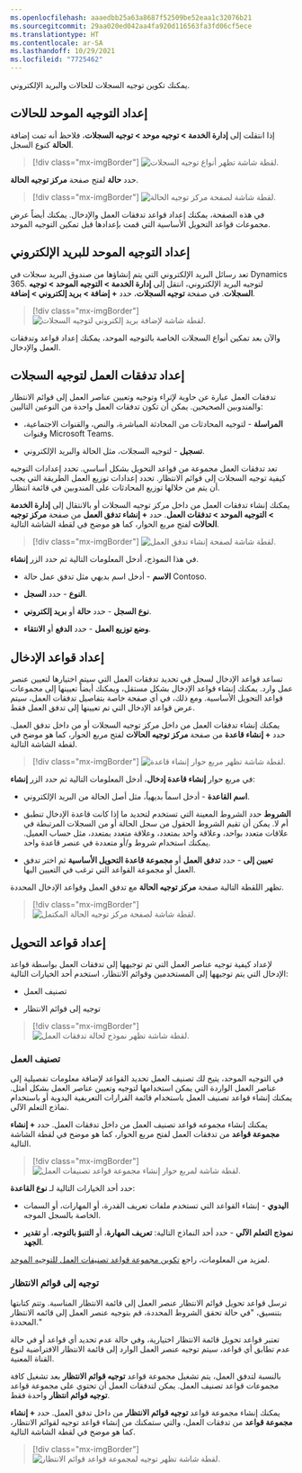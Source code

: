 ```yaml
---
ms.openlocfilehash: aaaedbb25a63a8687f52509be52eaa1c32076b21
ms.sourcegitcommit: 29aa020ed042aa4fa920d116563fa3fd06cf5ece
ms.translationtype: HT
ms.contentlocale: ar-SA
ms.lasthandoff: 10/29/2021
ms.locfileid: "7725462"
---
```

يمكنك تكوين توجيه السجلات للحالات والبريد الإلكتروني. 

## <a name="set-up-unified-routing-for-cases"></a>إعداد التوجيه الموحد للحالات

إذا انتقلت إلى **إدارة الخدمة > توجيه موحد > توجيه السجلات**، فلاحظ أنه تمت إضافة **الحالة** كنوع السجل.

> [!div class="mx-imgBorder"]
> ![لقطة شاشة تظهر أنواع توجيه السجلات.](../media/4-record-routing-types.png#lightbox)

حدد **حالة** لفتح صفحة **مركز توجيه الحالة**.

> [!div class="mx-imgBorder"]
> ![لقطة شاشة لصفحة مركز توجيه الحالة.](../media/4-case-routing-hub.png#lightbox)

في هذه الصفحة، يمكنك إعداد قواعد تدفقات العمل والإدخال. يمكنك أيضاً عرض مجموعات قواعد التحويل الأساسية التي قمت بإعدادها قبل تمكين التوجيه الموحد.

## <a name="set-up-unified-routing-for-emails"></a>إعداد التوجيه الموحد للبريد الإلكتروني

تعد رسائل البريد الإلكتروني التي يتم إنشاؤها من صندوق البريد سجلات في Dynamics 365. لتوجيه البريد الإلكتروني، انتقل إلى **إدارة الخدمة > التوجيه الموحد > توجيه السجلات**.
في صفحة **توجيه السجلات**، حدد **+ إضافة > بريد إلكتروني > إضافة**.

> [!div class="mx-imgBorder"]
> ![لقطة شاشة لإضافة بريد إلكتروني لتوجيه السجلات.](../media/4-email-routing.png#lightbox)

والآن بعد تمكين أنواع السجلات الخاصة بالتوجيه الموحد، يمكنك إعداد قواعد وتدفقات العمل والإدخال.

## <a name="set-up-workstreams-for-record-routing"></a>إعداد تدفقات العمل لتوجيه السجلات

تدفقات العمل عبارة عن حاوية لإثراء وتوجيه وتعيين عناصر العمل إلى قوائم الانتظار والمندوبين الصحيحين. يمكن أن تكون تدفقات العمل واحدة من النوعين التاليين:

- **المراسلة** - لتوجيه المحادثات من المحادثة المباشرة، والنص، والقنوات الاجتماعية، وقنوات Microsoft Teams.

- **تسجيل** - لتوجيه السجلات، مثل الحالة والبريد الإلكتروني.

تعد تدفقات العمل مجموعة من قواعد التحويل بشكل أساسي. تحدد إعدادات التوجيه كيفية توجيه السجلات إلى قوائم الانتظار. تحدد إعدادات توزيع العمل الطريقة التي يجب أن يتم من خلالها توزيع المحادثات على المندوبين في قائمة انتظار.

يمكنك إنشاء تدفقات العمل من داخل مركز توجيه السجلات أو بالانتقال إلى **إدارة الخدمة > التوجيه الموحد > تدفقات العمل**. حدد **+ إنشاء تدفق العمل** من صفحة **مركز توجيه الحالات** لفتح مربع الحوار، كما هو موضح في لقطة الشاشة التالية.

> [!div class="mx-imgBorder"]
> ![لقطة شاشة لصفحة إنشاء تدفق العمل.](../media/4-create-workstream.png#lightbox)

في هذا النموذج، أدخل المعلومات التالية ثم حدد الزر **إنشاء**.

- **الاسم** - أدخل اسم بديهي مثل تدفق عمل حالة Contoso.

- **النوع** - حدد **السجل**.

- **نوع السجل** - حدد **حالة** أو **بريد إلكتروني**.

- **وضع توزيع العمل** - حدد **الدفع** أو **الانتقاء**.

## <a name="set-up-intake-rules"></a>إعداد قواعد الإدخال

تساعد قواعد الإدخال لسجل في تحديد تدفقات العمل التي سيتم اختيارها لتعيين عنصر عمل وارد. يمكنك إنشاء قواعد الإدخال بشكل مستقل، ويمكنك أيضاً تعيينها إلى مجموعات قواعد التحويل الأساسية. ومع ذلك، في أي صفحة خاصة بتفاصيل تدفقات العمل، سيتم عرض قواعد الإدخال التي تم تعيينها إلى تدفق العمل فقط.

يمكنك إنشاء تدفقات العمل من داخل مركز توجيه السجلات أو من داخل تدفق العمل. حدد **+ إنشاء قاعدة** من صفحة **مركز توجيه الحالات** لفتح مربع الحوار، كما هو موضح في لقطة الشاشة التالية.

> [!div class="mx-imgBorder"]
> ![لقطة شاشة تظهر مربع حوار إنشاء قاعدة.](../media/4-create-rule.png#lightbox)

في مربع حوار **إنشاء قاعدة إدخال**، أدخل المعلومات التالية ثم حدد الزر **إنشاء**:

- **اسم القاعدة** - أدخل اسماً بديهياً، مثل أصل الحالة من البريد الإلكتروني.

- **الشروط** حدد الشروط المعينة التي تستخدم لتحديد ما إذا كانت قاعدة الإدخال تنطبق أم لا. يمكن أن تقيم الشروط الحقول من سجل الحالة أو من السجلات المرتبطة في علاقات متعدد بواحد، وعلاقة واحد بمتعدد، وعلاقة متعدد بمتعدد، مثل حساب العميل. يمكنك استخدام شروط و/أو متعددة في عنصر قاعدة واحد.

- **تعيين إلى** - حدد **تدفق العمل** أو **مجموعة قاعدة التحويل الأساسية** ثم اختر تدفق العمل أو مجموعة القواعد التي ترغب في التعيين اليها.

تظهر اللقطة التالية صفحة **مركز توجيه الحالة** مع تدفق العمل وقواعد الإدخال المحددة.

> [!div class="mx-imgBorder"]
> ![لقطة شاشة لصفحة مركز توجيه الحالة المكتمل.](../media/4-case-routing-hub-completed.png#lightbox)

## <a name="set-up-routing-rules"></a>إعداد قواعد التحويل

لإعداد كيفية توجيه عناصر العمل التي تم توجيهها إلى تدفقات العمل بواسطة قواعد الإدخال التي يتم توجيهها إلى المستخدمين وقوائم الانتظار، استخدم أحد الخيارات التالية:

- تصنيف العمل

- توجيه إلى قوائم الانتظار

> [!div class="mx-imgBorder"]
> ![لقطة شاشة تظهر نموذج لحالة تدفقات العمل.](../media/4-workstream.png#lightbox)

### <a name="work-classification"></a>تصنيف العمل

في التوجيه الموحد، يتيح لك تصنيف العمل تحديد القواعد لإضافة معلومات تفصيلية إلى عناصر العمل الواردة التي يمكن استخدامها لتوجيه وتعيين عناصر العمل بشكل أمثل. يمكنك إنشاء قواعد تصنيف العمل باستخدام قائمة القرارات التعريفية اليدوية أو باستخدام نماذج التعلم الآلي.

يمكنك إنشاء مجموعه قواعد تصنيف العمل من داخل تدفقات العمل.
حدد **+ إنشاء مجموعة قواعد** من تدفقات العمل لفتح مربع الحوار، كما هو موضح في لقطة الشاشة التالية.

> [!div class="mx-imgBorder"]
> ![لقطة شاشة لمربع حوار إنشاء مجموعة قواعد تصنيفات العمل.](../media/4-create-work-classification-ruleset.png#lightbox)

حدد أحد الخيارات التالية لـ **نوع القاعدة**:

- **اليدوي** - إنشاء القواعد التي تستخدم ملفات تعريف القدرة، أو المهارات، أو السمات الخاصة بالسجل الموجه.

- **نموذج التعلم الآلي** - حدد أحد النماذج التالية: **تعريف المهارة**، أو **التنبؤ بالتوجه**، أو **تقدير الجهد**.

لمزيد من المعلومات، راجع [تكوين مجموعة قواعد تصنيفات العمل للتوجيه الموحد](/dynamics365/customer-service/configure-work-classification).

### <a name="route-to-queues"></a>توجيه إلى قوائم الانتظار

ترسل قواعد تحويل قوائم الانتظار عنصر العمل إلى قائمة الانتظار المناسبة. وتتم كتابتها بتنسيق، "في حالة تحقق الشروط المحددة، قم بتوجيه عنصر العمل إلى قائمه الانتظار المحددة."

تعتبر قواعد تحويل قائمة الانتظار اختيارية، وفي حالة عدم تحديد أي قواعد أو في حالة عدم تطابق أي قواعد، سيتم توجيه عنصر العمل الوارد إلى قائمة الانتظار الافتراضية لنوع القناة المعنية.

بالنسبة لتدفق العمل، يتم تشغيل مجموعة قواعد **توجيه قوائم الانتظار** بعد تشغيل كافة مجموعات قواعد تصنيف العمل. يمكن لتدفقات العمل أن تحتوي على مجموعة قواعد **توجيه قوائم انتظار** واحدة فقط.

يمكنك إنشاء مجموعة قواعد **توجيه قوائم الانتظار** من داخل تدفق العمل.
حدد **+ إنشاء مجموعة قواعد** من تدفقات العمل، والتي ستمكنك من إنشاء قواعد توجيه لقوائم الانتظار، كما هو موضح في لقطة الشاشة التالية.

> [!div class="mx-imgBorder"]
> ![لقطة شاشة تظهر توجيه لمجموعة قواعد قوائم الانتظار.](../media/4-route-to-queue.png#lightbox)
